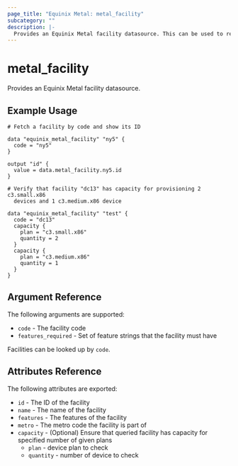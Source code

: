 ```yaml
---
page_title: "Equinix Metal: metal_facility"
subcategory: ""
description: |-
  Provides an Equinix Metal facility datasource. This can be used to read facilities.
---
```


# metal_facility

Provides an Equinix Metal facility datasource.

## Example Usage

```hcl
# Fetch a facility by code and show its ID

data "equinix_metal_facility" "ny5" {
  code = "ny5"
}

output "id" {
  value = data.metal_facility.ny5.id
}
```

```hcl
# Verify that facility "dc13" has capacity for provisioning 2 c3.small.x86 
  devices and 1 c3.medium.x86 device

data "equinix_metal_facility" "test" {
  code = "dc13"
  capacity {
    plan = "c3.small.x86"
    quantity = 2
  }
  capacity {
    plan = "c3.medium.x86"
    quantity = 1
  }
}

```

## Argument Reference

The following arguments are supported:

* `code` - The facility code
* `features_required` - Set of feature strings that the facility must have

Facilities can be looked up by `code`.

## Attributes Reference

The following attributes are exported:

* `id` - The ID of the facility
* `name` - The name of the facility
* `features` - The features of the facility
* `metro` - The metro code the facility is part of
* `capacity` - (Optional) Ensure that queried facility has capacity for specified number of given plans
  - `plan` - device plan to check
  - `quantity` - number of device to check

